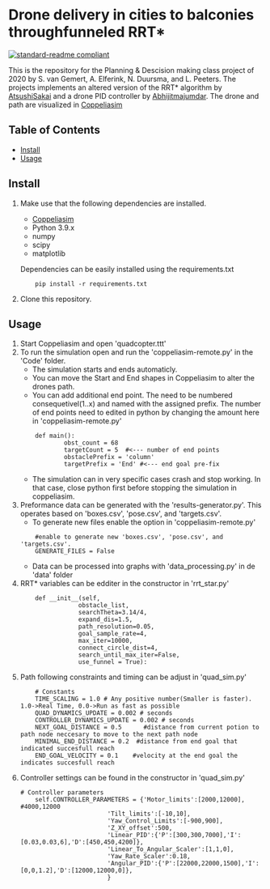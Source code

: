 # Drone delivery in cities to balconies throughfunneled RRT*

[![standard-readme compliant](https://img.shields.io/badge/readme%20style-standard-brightgreen.svg?style=flat-square)](https://github.com/RichardLitt/standard-readme)

This is the repository for the Planning & Descision making class project of 2020 by S. van Gemert, A. Elferink, N. Duursma, and L. Peeters.
The projects implements an altered version of the RRT* algorithm by [AtsushiSakai](https://github.com/AtsushiSakai/PythonRobotics) and a drone PID controller by [Abhijitmajumdar](https://github.com/abhijitmajumdar/Quadcopter_simulator).
The drone and path are visualized in [Coppeliasim](https://www.coppeliarobotics.com/)

## Table of Contents

- [Install](#install)
- [Usage](#usage)

## Install
1. Make use that the following dependencies are installed.

	- [Coppeliasim](https://www.coppeliarobotics.com/)
	- Python 3.9.x
	- numpy
	- scipy
	- matplotlib

	Dependencies can be easily installed using the requirements.txt
	```
		pip install -r requirements.txt
	```

2. Clone this repository.

## Usage

1. Start Coppeliasim and open 'quadcopter.ttt'
2. To run the simulation open and run the 'coppeliasim-remote.py' in the 'Code' folder.
	- The simulation starts and ends automaticly.
	- You can move the Start and End shapes in Coppeliasim to alter the drones path.
	- You can add additional end point. The need to be numbered consequetivel(1..x) and named with the assigned prefix.
		The number of end points need to edited in python by changing the amount here in 'coppeliasim-remote.py'
	```
		def main():
    			obst_count = 68
    			targetCount = 5  #<--- number of end points
    			obstaclePrefix = 'column'
    			targetPrefix = 'End' #<--- end goal pre-fix
	```
	- The simulation can in very specific cases crash and stop working. In that case, close python first before stopping the simulation in coppeliasim.
3. Preformance data can be generated with the 'results-generator.py'. This operates based on 'boxes.csv', 'pose.csv', and 'targets.csv'.
	- To generate new files enable the option in 'coppeliasim-remote.py'
	```
		#enable to generate new 'boxes.csv', 'pose.csv', and 'targets.csv'.
		GENERATE_FILES = False
	```
	- Data can be processed into graphs with 'data_processing.py' in de 'data' folder
4. RRT* variables can be edditer in the constructor in 'rrt_star.py'
	```
		def __init__(self,
                 	obstacle_list,
                 	searchTheta=3.14/4,
                 	expand_dis=1.5,
                 	path_resolution=0.05,
                 	goal_sample_rate=4,
                 	max_iter=10000,
                 	connect_circle_dist=4,
                 	search_until_max_iter=False,
                 	use_funnel = True):
	```
5. Path following constraints and timing can be adjust in 'quad_sim.py'
	```
		# Constants
		TIME_SCALING = 1.0 # Any positive number(Smaller is faster). 1.0->Real Time, 0.0->Run as fast as possible
		QUAD_DYNAMICS_UPDATE = 0.002 # seconds
		CONTROLLER_DYNAMICS_UPDATE = 0.002 # seconds
		NEXT_GOAL_DISTANCE = 0.5      #distance from current potion to path node neccesary to move to the next path node
		MINIMAL_END_DISTANCE = 0.2  #distance from end goal that indicated succesfull reach
		END_GOAL_VELOCITY = 0.1    #velocity at the end goal the indicates succesfull reach
	```
6. Controller settings can be found in the constructor in 'quad_sim.py'
	```
	# Controller parameters
        self.CONTROLLER_PARAMETERS = {'Motor_limits':[2000,12000],  #4000,12000
                            'Tilt_limits':[-10,10],
                            'Yaw_Control_Limits':[-900,900],
                            'Z_XY_offset':500,
                            'Linear_PID':{'P':[300,300,7000],'I':[0.03,0.03,6],'D':[450,450,4200]},
                            'Linear_To_Angular_Scaler':[1,1,0],
                            'Yaw_Rate_Scaler':0.18,
                            'Angular_PID':{'P':[22000,22000,1500],'I':[0,0,1.2],'D':[12000,12000,0]},
                            }
	```

